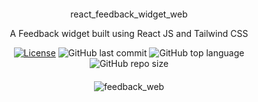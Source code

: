 
 
 <div align="center" style="margin: 20px; text-align: center">
  react_feedback_widget_web
 
  A Feedback widget built using React JS and Tailwind CSS
 
 
  [![License](http://img.shields.io/:license-mit-blue.svg?style=flat-square)](https://github.com/BinaryLeo/react_feedback_widget_web/blob/main/LICENSE)
  ![GitHub last commit](https://img.shields.io/github/last-commit/BinaryLeo/react_feedback_widget_web?style=flat-square)
  ![GitHub top language](https://img.shields.io/github/languages/top/BinaryLeo/react_feedback_widget_web?style=flat-square)
  ![GitHub repo size](https://img.shields.io/github/repo-size/BinaryLeo/react_feedback_widget_web?style=flat-square)
  
  </div>
  <div align="center" style="margin: 20px; text-align: center">
 
  ![feedback_web](https://user-images.githubusercontent.com/72607039/166928087-e342a37b-c747-4b28-8833-f0583cc3d608.gif)
 
  </div>
  

  
  
